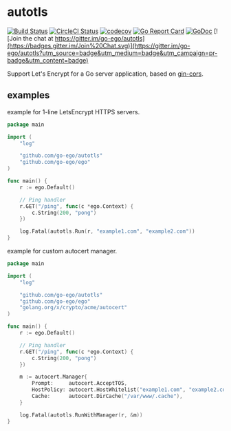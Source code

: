 # autotls

[![Build Status](https://travis-ci.org/go-ego/autotls.svg?branch=master)](https://travis-ci.org/ego-ego/autotls) 
[![CircleCI Status](https://circleci.com/gh/go-ego/autotls.svg?style=shield)](https://circleci.com/gh/go-ego/autotls)
[![codecov](https://codecov.io/gh/go-ego/autotls/branch/master/graph/badge.svg)](https://codecov.io/gh/go-ego/autotls)
[![Go Report Card](https://goreportcard.com/badge/github.com/go-ego/autotls)](https://goreportcard.com/report/github.com/go-ego/autotls)
[![GoDoc](https://godoc.org/github.com/go-ego/autotls?status.svg)](https://godoc.org/github.com/go-ego/autotls)
[![Join the chat at https://gitter.im/go-ego/autotls](https://badges.gitter.im/Join%20Chat.svg)](https://gitter.im/go-ego/autotls?utm_source=badge&utm_medium=badge&utm_campaign=pr-badge&utm_content=badge)

Support Let's Encrypt for a Go server application, based on [gin-cors](https://github.com/gin-gonic/autotls).

## examples

example for 1-line LetsEncrypt HTTPS servers.

[embedmd]:# (examples/example1.go go)
```go
package main

import (
	"log"

	"github.com/go-ego/autotls"
	"github.com/go-ego/ego"
)

func main() {
	r := ego.Default()

	// Ping handler
	r.GET("/ping", func(c *ego.Context) {
		c.String(200, "pong")
	})

	log.Fatal(autotls.Run(r, "example1.com", "example2.com"))
}
```

example for custom autocert manager.

[embedmd]:# (examples/example2/example2.go go)
```go
package main

import (
	"log"

	"github.com/go-ego/autotls"
	"github.com/go-ego/ego"
	"golang.org/x/crypto/acme/autocert"
)

func main() {
	r := ego.Default()

	// Ping handler
	r.GET("/ping", func(c *ego.Context) {
		c.String(200, "pong")
	})

	m := autocert.Manager{
		Prompt:     autocert.AcceptTOS,
		HostPolicy: autocert.HostWhitelist("example1.com", "example2.com"),
		Cache:      autocert.DirCache("/var/www/.cache"),
	}

	log.Fatal(autotls.RunWithManager(r, &m))
}
```
